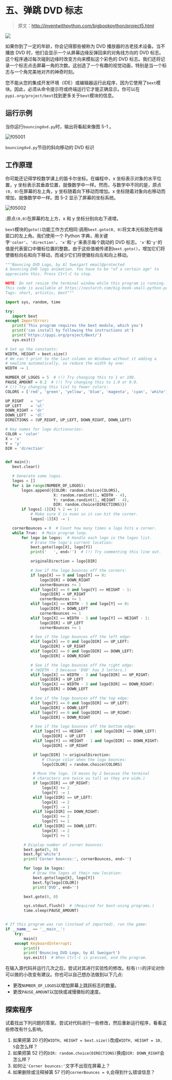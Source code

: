 # 五、弹跳 DVD 标志

> 原文：<http://inventwithpython.com/bigbookpython/project5.html>

![](img/9d995d63aaead72cad01120081eb8f75.png)

如果你到了一定的年龄，你会记得那些被称为 DVD 播放器的古老技术设备。当不播放 DVD 时，他们会显示一个从屏幕边缘反弹回来的对角线方向的 DVD 标志。这个程序通过每次碰到边缘时改变方向来模拟这个彩色的 DVD 标志。我们还将记录一个标志点击屏幕一角的次数。这创造了一个有趣的视觉动画，特别是当一个标志与一个角完美地对齐的神奇时刻。

您不能从您的集成开发环境（IDE）或编辑器运行此程序，因为它使用了`bext`模块。因此，必须从命令提示符或终端运行它才能正确显示。你可以在`pypi.org/project/bext`找到更多关于`bext`模块的信息。

## 运行示例

当你运行`bouncingdvd.py`时，输出将看起来像图 5-1 。

![f05001](img/4cd22c4dff5545c12f8ccf035fb96475.png)

`bouncingdvd.py`节目的斜向移动的 DVD 标识

## 工作原理

你可能还记得学校数学课上的笛卡尔坐标。在编程中，x 坐标表示对象的水平位置，y 坐标表示其垂直位置，就像数学中一样。然而，与数学中不同的是，原点`(0, 0)`在屏幕的左上角，y 坐标随着向下移动而增加。x 坐标随着对象向右移动而增加，就像数学中一样。图 5-2 显示了屏幕的坐标系统。

![f05002](img/b95f3a29cdd99e92ee2ef58123b02d0c.png)

:原点`(0,0)`在屏幕的左上方，x 和 y 坐标分别向右下递增。

`bext`模块的`goto()`功能工作方式相同:调用`bext.goto(0, 0)`将文本光标放在终端窗口的左上角。我们使用一个 Python 字典，用关键字`'color'`、`'direction'`、`'x'`和`'y'`来表示每个跳动的 DVD 标志。`'x'`和`'y'`的值是代表窗口中徽标位置的整数。由于这些值被传递到`bext.goto()`，增加它们将使徽标向右和向下移动，而减少它们将使徽标向左和向上移动。

```py
"""Bouncing DVD Logo, by Al Sweigart email@protected
A bouncing DVD logo animation. You have to be "of a certain age" to
appreciate this. Press Ctrl-C to stop.

NOTE: Do not resize the terminal window while this program is running.
This code is available at https://nostarch.com/big-book-small-python-programming
Tags: short, artistic, bext"""

import sys, random, time

try:
   import bext
except ImportError:
   print('This program requires the bext module, which you')
   print('can install by following the instructions at')
   print('https://pypi.org/project/Bext/')
   sys.exit()

# Set up the constants:
WIDTH, HEIGHT = bext.size()
# We can't print to the last column on Windows without it adding a
# newline automatically, so reduce the width by one:
WIDTH -= 1

NUMBER_OF_LOGOS = 5  # (!) Try changing this to 1 or 100.
PAUSE_AMOUNT = 0.2  # (!) Try changing this to 1.0 or 0.0.
# (!) Try changing this list to fewer colors:
COLORS = ['red', 'green', 'yellow', 'blue', 'magenta', 'cyan', 'white']

UP_RIGHT   = 'ur'
UP_LEFT    = 'ul'
DOWN_RIGHT = 'dr'
DOWN_LEFT  = 'dl'
DIRECTIONS = (UP_RIGHT, UP_LEFT, DOWN_RIGHT, DOWN_LEFT)

# Key names for logo dictionaries:
COLOR = 'color'
X = 'x'
Y = 'y'
DIR = 'direction'


def main():
   bext.clear()

   # Generate some logos.
   logos = []
   for i in range(NUMBER_OF_LOGOS):
       logos.append({COLOR: random.choice(COLORS),
                     X: random.randint(1, WIDTH - 4),
                     Y: random.randint(1, HEIGHT - 4),
                     DIR: random.choice(DIRECTIONS)})
       if logos[-1][X] % 2 == 1:
           # Make sure X is even so it can hit the corner.
           logos[-1][X] -= 1

   cornerBounces = 0  # Count how many times a logo hits a corner.
   while True:  # Main program loop.
       for logo in logos:  # Handle each logo in the logos list.
           # Erase the logo's current location:
           bext.goto(logo[X], logo[Y])
           print('   ', end='')  # (!) Try commenting this line out.

           originalDirection = logo[DIR]

           # See if the logo bounces off the corners:
           if logo[X] == 0 and logo[Y] == 0:
               logo[DIR] = DOWN_RIGHT
               cornerBounces += 1
           elif logo[X] == 0 and logo[Y] == HEIGHT - 1:
               logo[DIR] = UP_RIGHT
               cornerBounces += 1
           elif logo[X] == WIDTH - 3 and logo[Y] == 0:
               logo[DIR] = DOWN_LEFT
               cornerBounces += 1
           elif logo[X] == WIDTH - 3 and logo[Y] == HEIGHT - 1:
               logo[DIR] = UP_LEFT
               cornerBounces += 1

           # See if the logo bounces off the left edge:
           elif logo[X] == 0 and logo[DIR] == UP_LEFT:
               logo[DIR] = UP_RIGHT
           elif logo[X] == 0 and logo[DIR] == DOWN_LEFT:
               logo[DIR] = DOWN_RIGHT

           # See if the logo bounces off the right edge:
           # (WIDTH - 3 because 'DVD' has 3 letters.)
           elif logo[X] == WIDTH - 3 and logo[DIR] == UP_RIGHT:
               logo[DIR] = UP_LEFT
           elif logo[X] == WIDTH - 3 and logo[DIR] == DOWN_RIGHT:
               logo[DIR] = DOWN_LEFT

           # See if the logo bounces off the top edge:
           elif logo[Y] == 0 and logo[DIR] == UP_LEFT:
               logo[DIR] = DOWN_LEFT
           elif logo[Y] == 0 and logo[DIR] == UP_RIGHT:
               logo[DIR] = DOWN_RIGHT

           # See if the logo bounces off the bottom edge:
            elif logo[Y] == HEIGHT - 1 and logo[DIR] == DOWN_LEFT:
                logo[DIR] = UP_LEFT
            elif logo[Y] == HEIGHT - 1 and logo[DIR] == DOWN_RIGHT:
                logo[DIR] = UP_RIGHT

            if logo[DIR] != originalDirection:
                # Change color when the logo bounces:
                logo[COLOR] = random.choice(COLORS)

            # Move the logo. (X moves by 2 because the terminal
            # characters are twice as tall as they are wide.)
            if logo[DIR] == UP_RIGHT:
                logo[X] += 2
                logo[Y] -= 1
            elif logo[DIR] == UP_LEFT:
                logo[X] -= 2
                logo[Y] -= 1
            elif logo[DIR] == DOWN_RIGHT:
                logo[X] += 2
                logo[Y] += 1
            elif logo[DIR] == DOWN_LEFT:
                logo[X] -= 2
                logo[Y] += 1

        # Display number of corner bounces:
        bext.goto(5, 0)
        bext.fg('white')
        print('Corner bounces:', cornerBounces, end='')

        for logo in logos:
            # Draw the logos at their new location:
            bext.goto(logo[X], logo[Y])
            bext.fg(logo[COLOR])
            print('DVD', end='')

        bext.goto(0, 0)

        sys.stdout.flush()  # (Required for bext-using programs.)
        time.sleep(PAUSE_AMOUNT)


# If this program was run (instead of imported), run the game:
if __name__ == '__main__':
    try:
        main()
    except KeyboardInterrupt:
        print()
        print('Bouncing DVD Logo, by Al Sweigart')
        sys.exit()  # When Ctrl-C is pressed, end the program. 
```

在输入源代码并运行几次之后，尝试对其进行实验性的修改。标有`(!)`的评论对你可以做的小改变有建议。你也可以自己想办法做到以下几点:

*   更改`NUMBER_OF_LOGOS`以增加屏幕上跳跃标志的数量。
*   更改`PAUSE_AMOUNT`以加快或减慢徽标的速度。

## 探索程序

试着找出下列问题的答案。尝试对代码进行一些修改，然后重新运行程序，看看这些修改有什么影响。

1.  如果把第 20 行的`WIDTH, HEIGHT = bext.size()`改成`WIDTH, HEIGHT = 10, 5`会怎么样？
2.  如果把第 52 行的`DIR: random.choice(DIRECTIONS)`换成`DIR: DOWN_RIGHT`会怎么样？
3.  如何让`'Corner bounces:'`文字不出现在屏幕上？
4.  如果删除或注释掉第 57 行的`cornerBounces = 0`,会得到什么错误信息？